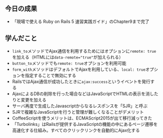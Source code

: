 ## 今日の成果

- 「現場で使える Ruby on Rails 5 速習実践ガイド」のChapter9まで完了


## 学んだこと

- `link_to`メソッドでAjax通信を利用するためにはオプションに`remote: true`を加える（HTMLには`data-remote="true"`が加えられる）
- `button_to`メソッドでも`remote: true`オプションを利用可能
- `form_with`メソッドはデフォルトでAjaxを利用している、`local: true`オプションを指定することで無効にする
- RailsではAjax通信が成功したときに`ajax:success`というイベントを発行する
- AjaxによるDBの削除を行った場合などはJavaScriptでHTMLの表示を消したりと変更を加える
- サーバ再度で生成したJavascriptからなるレスポンスを「SJR」と呼ぶ
- SJRで複雑なJavaScriptを行うと管理が難しくなることがデメリット
- CoffeeScriptを使うメリットは、ECMAScript2015が出て移行減ってきた
- 「Turbolinks」はRailsが提供するJavaScriptの機能の中にあるページ遷移を高速化する仕組み。すべてのクリックリンクを自動的にAjax化する
